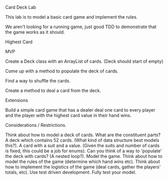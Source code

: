 Card Deck Lab

This lab is to model a basic card game and implement the rules.

We aren't looking for a running game, just good TDD to demonstrate that the game works as it should.

Highest Card

MVP

Create a Deck class with an ArrayList of cards. (Deck should start of empty)

Come up with a method to populate the deck of cards.

Find a way to shuffle the cards.

Create a method to deal a card from the deck.

Extensions

Build a simple card game that has a dealer deal one card to every player and the player with the highest card value in their hand wins.

Considerations / Restrictions.

Think about how to model a deck of cards. What are the constituent parts?
A deck which contains 52 cards. (What kind of data structure best models this?).
A card with a suit and a value. (Given the suits and number of cards is fixed, this could be a job for enums).
Can you think of a way to 'populate' the deck with cards? (A nested loop?).
Model the game.
Think about how to model the rules of the game (determine which hand wins etc).
Think about how to implement the logistics of the game (deal cards, gather the players' totals, etc).
Use test driven development. Fully test your model.